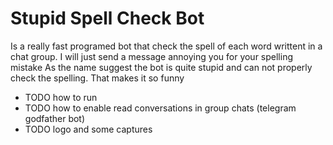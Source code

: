 # Stupid Spell Check Bot
Is a really fast programed bot that check the spell of each word writtent in a chat group.
I will just send a message annoying you for your spelling mistake
As the name suggest the bot is quite stupid and can not properly check the spelling. That makes it so funny

- TODO how to run
- TODO how to enable read conversations in group chats (telegram godfather bot)
- TODO logo and some captures